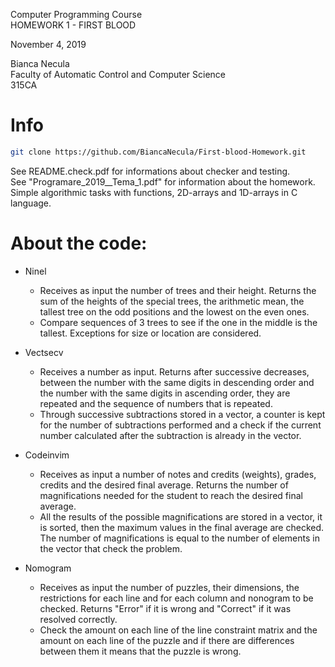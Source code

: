 Computer Programming Course \
HOMEWORK 1 - FIRST BLOOD 

November 4, 2019 

Bianca Necula \
Faculty of Automatic Control and Computer Science \
315CA 

# Info
```bash
git clone https://github.com/BiancaNecula/First-blood-Homework.git
```
See README.check.pdf for informations about checker and testing. \
See "Programare_2019__Tema_1.pdf" for information about the homework. \
Simple algorithmic tasks with functions, 2D-arrays and 1D-arrays in C language.

# About the code:

* Ninel
  - Receives as input the number of trees and their height. Returns the sum of the heights of the special trees, the arithmetic mean, the tallest tree on the odd positions and the lowest on the even ones.
  - Compare sequences of 3 trees to see if the one in the middle is the tallest. Exceptions for size or location are considered.

* Vectsecv 
  - Receives a number as input. Returns after successive decreases, between the number with the same digits in descending order and the number with the same digits in ascending order, they are repeated and the sequence of numbers that is repeated.
  - Through successive subtractions stored in a vector, a counter is kept for the number of subtractions performed and a check if the current number calculated after the subtraction is already in the vector.

* Codeinvim 
  - Receives as input a number of notes and credits (weights), grades, credits and the desired final average. Returns the number of magnifications needed for the student to reach the desired final average.
  - All the results of the possible magnifications are stored in a vector, it is sorted, then the maximum values ​​in the final average are checked. The number of magnifications is equal to the number of elements in the vector that check the problem.

* Nomogram 
  - Receives as input the number of puzzles, their dimensions, the restrictions for each line and for each column and nonogram to be checked. Returns "Error" if it is wrong and "Correct" if it was resolved correctly.
  - Check the amount on each line of the line constraint matrix and the amount on each line of the puzzle and if there are differences between them it means that the puzzle is wrong.
 
 
 
